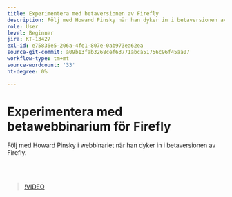```yaml
---
title: Experimentera med betaversionen av Firefly
description: Följ med Howard Pinsky när han dyker in i betaversionen av Firefly
role: User
level: Beginner
jira: KT-13427
exl-id: e75836e5-206a-4fe1-807e-0ab973ea62ea
source-git-commit: a09b13fab3268cef63771abca51756c96f45aa07
workflow-type: tm+mt
source-wordcount: '33'
ht-degree: 0%

---
```


# Experimentera med betawebbinarium för Firefly

Följ med Howard Pinsky i webbinariet när han dyker in i betaversionen av Firefly.

<br> 

>[!VIDEO](https://video.tv.adobe.com/v/3420252?quality=12&learn=on&hidetitle=true)
